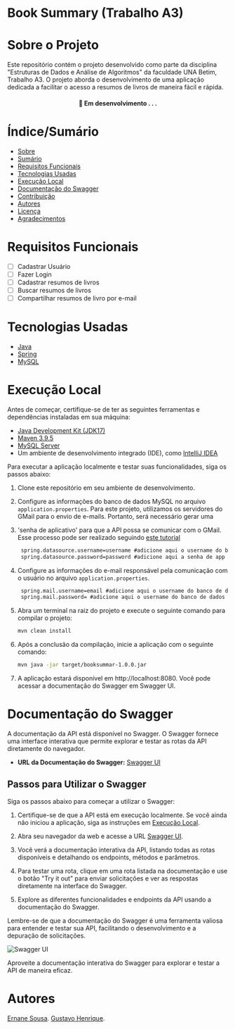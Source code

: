 # Book Summary (Trabalho A3)

# Sobre o Projeto

Este repositório contém o projeto desenvolvido como parte da disciplina "Estruturas de Dados e Análise de Algoritmos" da
faculdade UNA Betim, Trabalho A3. O projeto aborda o desenvolvimento de uma aplicação dedicada a facilitar o acesso a
resumos de livros de maneira fácil e rápida.

<h4 align="center"> 
	🚧  Em desenvolvimento . . .
</h4>

# Índice/Sumário

* [Sobre](#sobre-o-projeto)
* [Sumário](#índice/sumário)
* [Requisitos Funcionais](#requisitos-funcionais)
* [Tecnologias Usadas](#tecnologias-usadas)
* [Execução Local](#execução-local)
* [Documentação do Swagger](#documentação-do-swagger)
* [Contribuição](#contribuição)
* [Autores](#autores)
* [Licença](#licença)
* [Agradecimentos](#agradecimentos)

# Requisitos Funcionais

- [ ] Cadastrar Usuário
- [ ] Fazer Login
- [ ] Cadastrar resumos de livros
- [ ] Buscar resumos de livros
- [ ] Compartilhar resumos de livro por e-mail

# Tecnologias Usadas

- [Java](https://www.java.com/pt-BR/)
- [Spring](https://spring.io/)
- [MySQL](https://www.mysql.com/)

# Execução Local

Antes de começar, certifique-se de ter as seguintes ferramentas e dependências instaladas em sua máquina:

- [Java Development Kit (JDK17)](https://www.oracle.com/java/technologies/javase-downloads.html)
- [Maven 3.9.5](https://maven.apache.org/download.cgi)
- [MySQL Server](https://dev.mysql.com/downloads/installer/)
- Um ambiente de desenvolvimento integrado (IDE), como [IntelliJ IDEA](https://www.jetbrains.com/idea/)

Para executar a aplicação localmente e testar suas funcionalidades, siga os passos abaixo:

1. Clone este repositório em seu ambiente de desenvolvimento.

2. Configure as informações do banco de dados MySQL no arquivo `application.properties`.
   Para este projeto, utilizamos os servidores do GMail para o envio de e-mails. Portanto, será necessário gerar uma 
3. 'senha de aplicativo' para que a API possa se comunicar com o GMail. Esse processo pode ser realizado seguindo 
[este tutorial](https://www.jetbrains.com/idea/)
   ```markdown
    spring.datasource.username=username #adicione aqui o username do banco de dados
    spring.datasource.password=password #adicione aqui a senha de app (Gmail)
   ```

3. Configure as informações do e-mail responsável pela comunicação com o usuário no arquivo `application.properties`.
   ```markdown
    spring.mail.username=email #adicione aqui o username do banco de dados
    spring.mail.password= #adicione aqui o username do banco de dados
   ```

4. Abra um terminal na raiz do projeto e execute o seguinte comando para compilar o projeto:
   ```bash
   mvn clean install
   ```
5. Após a conclusão da compilação, inicie a aplicação com o seguinte comando:
   ```bash
   mvn java -jar target/booksummar-1.0.0.jar
   ```
6. A aplicação estará disponível em http://localhost:8080. Você pode acessar a documentação do Swagger em Swagger UI.

# Documentação do Swagger

A documentação da API está disponível no Swagger. O Swagger fornece uma interface interativa que permite explorar e
testar as rotas da API diretamente do navegador.

- **URL da Documentação do Swagger:** [Swagger UI](http://localhost:8080/swagger-ui.html)

## Passos para Utilizar o Swagger

Siga os passos abaixo para começar a utilizar o Swagger:

1. Certifique-se de que a API está em execução localmente. Se você ainda não iniciou a aplicação, siga as instruções
   em [Execução Local](#execução-local).

2. Abra seu navegador da web e acesse a URL [Swagger UI](http://localhost:8080/swagger-ui.html).

3. Você verá a documentação interativa da API, listando todas as rotas disponíveis e detalhando os endpoints, métodos e
   parâmetros.

4. Para testar uma rota, clique em uma rota listada na documentação e use o botão "Try it out" para enviar solicitações
   e ver as respostas diretamente na interface do Swagger.

5. Explore as diferentes funcionalidades e endpoints da API usando a documentação do Swagger.

Lembre-se de que a documentação do Swagger é uma ferramenta valiosa para entender e testar sua API, facilitando o
desenvolvimento e a depuração de solicitações.

![Swagger UI](./images/swagger.png)

Aproveite a documentação interativa do Swagger para explorar e testar a API de maneira eficaz.

# Autores
[Ernane Sousa](https://github.com/ErnaneGS/).
[Gustavo Henrique](https://github.com/gustavohenri316).


